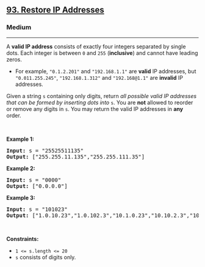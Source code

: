 <h2><a href="https://leetcode.com/problems/restore-ip-addresses/">93. Restore IP Addresses</a></h2><h3>Medium</h3><hr><div style="user-select: auto;"><p style="user-select: auto;">A <strong style="user-select: auto;">valid IP address</strong> consists of exactly four integers separated by single dots. Each integer is between <code style="user-select: auto;">0</code> and <code style="user-select: auto;">255</code> (<strong style="user-select: auto;">inclusive</strong>) and cannot have leading zeros.</p>

<ul style="user-select: auto;">
	<li style="user-select: auto;">For example, <code style="user-select: auto;">"0.1.2.201"</code> and <code style="user-select: auto;">"192.168.1.1"</code> are <strong style="user-select: auto;">valid</strong> IP addresses, but <code style="user-select: auto;">"0.011.255.245"</code>, <code style="user-select: auto;">"192.168.1.312"</code> and <code style="user-select: auto;">"192.168@1.1"</code> are <strong style="user-select: auto;">invalid</strong> IP addresses.</li>
</ul>

<p style="user-select: auto;">Given a string <code style="user-select: auto;">s</code> containing only digits, return <em style="user-select: auto;">all possible valid IP addresses that can be formed by inserting dots into </em><code style="user-select: auto;">s</code>. You are <strong style="user-select: auto;">not</strong> allowed to reorder or remove any digits in <code style="user-select: auto;">s</code>. You may return the valid IP addresses in <strong style="user-select: auto;">any</strong> order.</p>

<p style="user-select: auto;">&nbsp;</p>
<p style="user-select: auto;"><strong style="user-select: auto;">Example 1:</strong></p>

<pre style="position: relative; user-select: auto;"><strong style="user-select: auto;">Input:</strong> s = "25525511135"
<strong style="user-select: auto;">Output:</strong> ["255.255.11.135","255.255.111.35"]
<div class="open_grepper_editor" title="Edit &amp; Save To Grepper" style="user-select: auto;"></div></pre>

<p style="user-select: auto;"><strong style="user-select: auto;">Example 2:</strong></p>

<pre style="position: relative; user-select: auto;"><strong style="user-select: auto;">Input:</strong> s = "0000"
<strong style="user-select: auto;">Output:</strong> ["0.0.0.0"]
<div class="open_grepper_editor" title="Edit &amp; Save To Grepper" style="user-select: auto;"></div></pre>

<p style="user-select: auto;"><strong style="user-select: auto;">Example 3:</strong></p>

<pre style="position: relative; user-select: auto;"><strong style="user-select: auto;">Input:</strong> s = "101023"
<strong style="user-select: auto;">Output:</strong> ["1.0.10.23","1.0.102.3","10.1.0.23","10.10.2.3","101.0.2.3"]
<div class="open_grepper_editor" title="Edit &amp; Save To Grepper" style="user-select: auto;"></div></pre>

<p style="user-select: auto;">&nbsp;</p>
<p style="user-select: auto;"><strong style="user-select: auto;">Constraints:</strong></p>

<ul style="user-select: auto;">
	<li style="user-select: auto;"><code style="user-select: auto;">1 &lt;= s.length &lt;= 20</code></li>
	<li style="user-select: auto;"><code style="user-select: auto;">s</code> consists of digits only.</li>
</ul>
</div>
